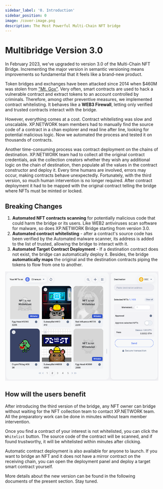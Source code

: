 ```yaml
---
sidebar_label: '0. Introduction'
sidebar_position: 0
image: /cover-image.png
description: The Most Powerful Multi-Chain NFT bridge
---
```


# Multibridge Version 3.0

In February 2023, we've upgraded to version 3.0 of the Multi-Chain NFT Bridge. Incrementing the major version in semantic versioning means improvements so fundamental that it feels like a brand-new product.

Token bridges and exchanges have been attacked since 2014 when $460M was stolen from ["Mt. Gox"](https://en.wikipedia.org/wiki/Mt._Gox). Very often, smart contracts are used to hack a vulnerable contract and extract tokens to an account controlled by criminals. Therefore, among other preventive measures, we implemented contract whitelisting. It behaves like a **WEB3 Firewall**, letting only verified and trusted contracts interact with the bridge.

However, everything comes at a cost. Contract whitelisting was slow and unscalable. XP.NETWORK team members had to manually find the source code of a contract in a chan explorer and read line after line, looking for potential malicious logic. Now we automated the process and tested it on thousands of contracts.

Another time-consuming process was contract deployment on the chains of destination. XP.NETWORK team had to collect all the original contract credentials, ask the collection creators whether they wish any additional logic on the chain of destination, then populate all the values in the contract constructor and deploy it. Every time humans are involved, errors may occur, making contracts behave unexpectedly. Fortunately, with the third version, so much human intervention is no longer required. After contract deployment it had to be mapped with the original contract telling the bridge where NFTs must be minted or locked.

## Breaking Changes

1. **Automated NFT contracts scanning** for potentially malicious code that could harm the bridge or its users. Like WEB2 antiviruses scan software for malware, so does XP.NETWORK Bridge starting from version 3.0.
2. **Automated contract whitelisting** - after a contract's source code has been verified by the Automated malware scanner, its address is added to the list of trusted, allowing the bridge to interact with it.
3. **Automated Target Contract Deployment** - If a destination contract does not exist, the bridge can automatically deploy it. Besides, the bridge **automatically maps** the original and the destination contracts piping the tokens to flow from one to another.

![Upgradable example](../../static/img/bridge3/whitelisting.png)

## How will the users benefit

After introducing the third version of the bridge, any NFT owner can bridge without waiting for the NFT collection team to contact XP.NETWORK team. All the preparatory work can be done in minutes without team member intervention.

Once you find a contract of your interest is not whitelisted, you can click the `Whitelist` button. The source code of the contract will be scanned, and if found trustworthy, it will be whitelisted within minutes after clicking.

Automatic contract deployment is also available for anyone to launch. If you want to bridge an NFT and it does not have a mirror contract on the receiving chain, you can open the deployment panel and deploy a target smart contract yourself.

More details about the new version can be found in the following documents of the present section. Stay tuned.